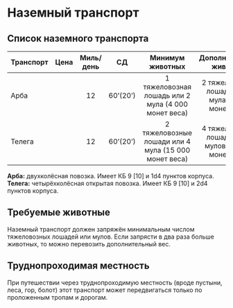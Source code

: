 # Наземный транспорт

## Список наземного транспорта

| Транспорт |       Цена       | Миль/день |    СД    |                   Минимум животных                   |                Дополнительные животные                |
| --------- | :--------------: | :-------: | :------: | :--------------------------------------------------: | :---------------------------------------------------: |
| Арба      | <Coin v="100" /> |    12     | 60’(20’) | 1 тяжеловозная лошадь или 2 мула (4 000 монет веса)  |  2 тяжеловозные лошади или 4 мула (8 000 монет веса)  |
| Телега    | <Coin v="200" /> |    12     | 60’(20’) | 2 тяжеловозные лошади или 4 мула (15 000 монет веса) | 4 тяжеловозные лошади или 8 мулов (25 000 монет веса) |

**Арба:** двухколёсная повозка. Имеет КБ 9 [10] и 1d4 пунктов корпуса. **Телега:** четырёхколёсная открытая повозка. Имеет КБ 9 [10] и 2d4 пунктов корпуса.

## Требуемые животные

Наземный транспорт должен запряжён минимальным числом тяжеловозных лошадей или мулов. Если запрясти в два раза больше животных, то можно перевозить дополнительный вес.

## Труднопроходимая местность

При путешествии через труднопроходимую местность (вроде пустыни, леса, гор, болот) этот транспорт может передвигаться только по проложенным тропам и дорогам.
